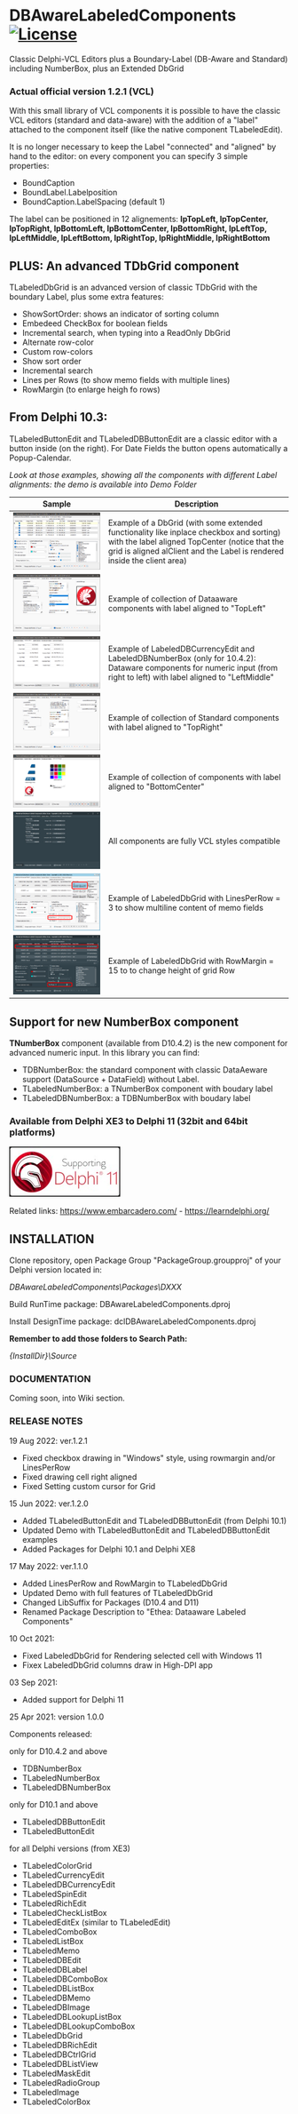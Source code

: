 ﻿# DBAwareLabeledComponents [![License](https://img.shields.io/badge/License-Apache%202.0-yellowgreen.svg)](https://opensource.org/licenses/Apache-2.0)

Classic Delphi-VCL Editors plus a Boundary-Label (DB-Aware and Standard) including NumberBox, plus an Extended DbGrid

### Actual official version 1.2.1 (VCL)

With this small library of VCL components it is possible to have the classic VCL editors (standard and data-aware) with the addition of a "label" attached to the component itself (like the native component TLabeledEdit). 

It is no longer necessary to keep the Label "connected" and "aligned" by hand to the editor: on every component you can specify 3 simple properties:
- BoundCaption
- BoundLabel.Labelposition
- BoundCaption.LabelSpacing (default 1)

The label can be positioned in 12 alignements:
**lpTopLeft, lpTopCenter, lpTopRight, lpBottomLeft, lpBottomCenter, lpBottomRight, lpLeftTop, lpLeftMiddle, lpLeftBottom, lpRightTop, lpRightMiddle, lpRightBottom**

## PLUS: An advanced TDbGrid component

TLabeledDbGrid is an advanced version of classic TDbGrid with the boundary Label, plus some extra features:
- ShowSortOrder: shows an indicator of sorting column
- Embedeed CheckBox for boolean fields
- Incremental search, when typing into a ReadOnly DbGrid
- Alternate row-color
- Custom row-colors
- Show sort order
- Incremental search
- Lines per Rows (to show memo fields with multiple lines)
- RowMargin (to enlarge heigh fo rows)

## From Delphi 10.3:

TLabeledButtonEdit and TLabeledDBButtonEdit are a classic editor with a button inside (on the right). For Date Fields the button opens automatically a Popup-Calendar.

*Look at those examples, showing all the components with different Label alignments: the demo is available into Demo Folder*

| Sample | Description |
| ------ | ----------- |
| ![Preview Thumbnails Dark](./Images/DemoDataAwareDbGridTopCenter.png) | Example of a DbGrid (with some extended functionality like inplace checkbox and sorting) with the label aligned TopCenter (notice that the grid is aligned alClient and the Label is rendered inside the client area) |
| ![DemoDataAwareTopLeft](./Images/DemoDataAwareTopLeft.png) | Example of collection of Dataaware components with label aligned to "TopLeft" |
| ![DemoDataAwareNumberEditorsLeftMiddle](./Images/DemoDataAwareNumberEditorsLeftMiddle.png) | Example of LabeledDBCurrencyEdit and LabeledDBNumberBox (only for 10.4.2): Dataware components for numeric input (from right to left) with label aligned to "LeftMiddle" |
| ![Preview Thumbnails Dark](./Images/DemoNonDataAwareTopRight.png) | Example of collection of Standard components with label aligned to "TopRight" |
| ![Preview Thumbnails Dark](./Images/DemoColorsImagesBottomCenter.png) | Example of collection of components with label aligned to "BottomCenter" |
| ![Preview Thumbnails Dark](./Images/DemoNumberInputStyled.png) | All components are fully VCL styles compatible |
| ![DemoDataAwareDbGridLinesPerRow3](./Images/DemoDataAwareDbGridLinesPerRow3.png) | Example of LabeledDbGrid with LinesPerRow = 3 to show multiline content of memo fields |
| ![DemoDataAwareDbGridRowMargin15](./Images/DemoDataAwareDbGridRowMargin15.png) | Example of LabeledDbGrid with RowMargin = 15 to to change height of grid Row |

## Support for new NumberBox component

**TNumberBox** component (available from D10.4.2) is the new component for advanced numeric input. In this library you can find:
- TDBNumberBox: the standard component with classic DataAeware support (DataSource + DataField) without Label.
- TLabeledNumberBox: a TNumberBox component with boudary label
- TLabeledDBNumberBox: a TDBNumberBox with boudary label

### Available from Delphi XE3 to Delphi 11 (32bit and 64bit platforms)

![Delphi 11 Sydney Support](./Images/SupportingDelphi.jpg)

Related links: https://www.embarcadero.com/ - https://learndelphi.org/

## INSTALLATION

Clone repository, open Package Group "PackageGroup.groupproj" of your Delphi version located in: 

_DBAwareLabeledComponents\Packages\DXXX_

Build RunTime package: DBAwareLabeledComponents.dproj

Install DesignTime package: dclDBAwareLabeledComponents.dproj

**Remember to add those folders to Search Path:**

_{InstallDir}\Source_

### DOCUMENTATION

Coming soon, into Wiki section.

### RELEASE NOTES
19 Aug 2022: ver.1.2.1
- Fixed checkbox drawing in "Windows" style, using rowmargin and/or LinesPerRow
- Fixed drawing cell right aligned
- Fixed Setting custom cursor for Grid

15 Jun 2022: ver.1.2.0
- Added TLabeledButtonEdit and TLabeledDBButtonEdit (from Delphi 10.1)
- Updated Demo with TLabeledButtonEdit and TLabeledDBButtonEdit examples
- Added Packages for Delphi 10.1 and Delphi XE8

17 May 2022: ver.1.1.0
- Added LinesPerRow and RowMargin to TLabeledDbGrid
- Updated Demo with full features of TLabeledDbGrid
- Changed LibSuffix for Packages (D10.4 and D11)
- Renamed Package Description to "Ethea: Dataaware Labeled Components"

10 Oct 2021:
- Fixed LabeledDbGrid for Rendering selected cell with Windows 11
- Fixex LabeledDbGrid columns draw in High-DPI app

03 Sep 2021:
- Added support for Delphi 11

25 Apr 2021: version 1.0.0

Components released:

only for D10.4.2 and above
- TDBNumberBox
- TLabeledNumberBox
- TLabeledDBNumberBox

only for D10.1 and above
- TLabeledDBButtonEdit
- TLabeledButtonEdit

for all Delphi versions (from XE3)
- TLabeledColorGrid
- TLabeledCurrencyEdit
- TLabeledDBCurrencyEdit
- TLabeledSpinEdit
- TLabeledRichEdit
- TLabeledCheckListBox
- TLabeledEditEx (similar to TLabeledEdit)
- TLabeledComboBox
- TLabeledListBox
- TLabeledMemo
- TLabeledDBEdit
- TLabeledDBLabel
- TLabeledDBComboBox
- TLabeledDBListBox
- TLabeledDBMemo
- TLabeledDBImage
- TLabeledDBLookupListBox
- TLabeledDBLookupComboBox
- TLabeledDbGrid
- TLabeledDBRichEdit
- TLabeledDBCtrlGrid
- TLabeledDBListView
- TLabeledMaskEdit
- TLabeledRadioGroup
- TLabeledImage
- TLabeledColorBox
 
